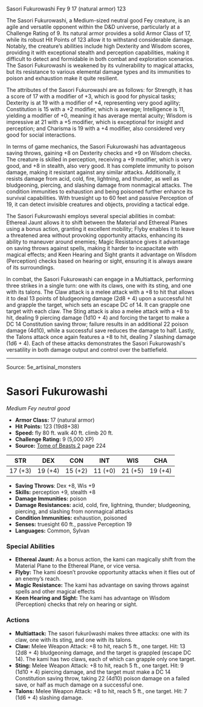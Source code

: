 <MonsterName/>Sasori Fukurowashi</MonsterName>
<CreatureType/>Fey</CreatureType>
<CR/>9</CR>
<AC/>17 (natural armor)</AC>
<HP/>123</HP>
<summary>The Sasori Fukurowashi, a Medium-sized neutral good Fey creature, is an agile and versatile opponent within the D&D universe, particularly at a Challenge Rating of 9. Its natural armor provides a solid Armor Class of 17, while its robust Hit Points of 123 allow it to withstand considerable damage. Notably, the creature’s abilities include high Dexterity and Wisdom scores, providing it with exceptional stealth and perception capabilities, making it difficult to detect and formidable in both combat and exploration scenarios. The Sasori Fukurowashi is weakened by its vulnerability to magical attacks, but its resistance to various elemental damage types and its immunities to poison and exhaustion make it quite resilient.</summary>

<detail>

The attributes of the Sasori Fukurowashi are as follows: for Strength, it has a score of 17 with a modifier of +3, which is good for physical tasks; Dexterity is at 19 with a modifier of +4, representing very good agility; Constitution is 15 with a +2 modifier, which is average; Intelligence is 11, yielding a modifier of +0, meaning it has average mental acuity; Wisdom is impressive at 21 with a +5 modifier, which is exceptional for insight and perception; and Charisma is 19 with a +4 modifier, also considered very good for social interactions.

In terms of game mechanics, the Sasori Fukurowashi has advantageous saving throws, gaining +8 on Dexterity checks and +9 on Wisdom checks. The creature is skilled in perception, receiving a +9 modifier, which is very good, and +8 in stealth, also very good. It has complete immunity to poison damage, making it resistant against any similar attacks. Additionally, it resists damage from acid, cold, fire, lightning, and thunder, as well as bludgeoning, piercing, and slashing damage from nonmagical attacks. The condition immunities to exhaustion and being poisoned further enhance its survival capabilities. With truesight up to 60 feet and passive Perception of 19, it can detect invisible creatures and objects, providing a tactical edge.

The Sasori Fukurowashi employs several special abilities in combat: Ethereal Jaunt allows it to shift between the Material and Ethereal Planes using a bonus action, granting it excellent mobility; Flyby enables it to leave a threatened area without provoking opportunity attacks, enhancing its ability to maneuver around enemies; Magic Resistance gives it advantage on saving throws against spells, making it harder to incapacitate with magical effects; and Keen Hearing and Sight grants it advantage on Wisdom (Perception) checks based on hearing or sight, ensuring it is always aware of its surroundings.

In combat, the Sasori Fukurowashi can engage in a Multiattack, performing three strikes in a single turn: one with its claws, one with its sting, and one with its talons. The Claw attack is a melee attack with a +8 to hit that allows it to deal 13 points of bludgeoning damage (2d8 + 4) upon a successful hit and grapple the target, which sets an escape DC of 14. It can grapple one target with each claw. The Sting attack is also a melee attack with a +8 to hit, dealing 9 piercing damage (1d10 + 4) and forcing the target to make a DC 14 Constitution saving throw; failure results in an additional 22 poison damage (4d10), while a successful save reduces the damage to half. Lastly, the Talons attack once again features a +8 to hit, dealing 7 slashing damage (1d6 + 4). Each of these attacks demonstrates the Sasori Fukurowashi's versatility in both damage output and control over the battlefield.</detail>



---

Source: 5e_artisinal_monsters

# Sasori Fukurowashi

*Medium* *Fey* *neutral good*

- **Armor Class:** 17 (natural armor)
- **Hit Points:** 123 (19d8+38)
- **Speed:** fly 80 ft. walk 40 ft. climb 20 ft.
- **Challenge Rating:** 9 (5,000 XP)
- **Source:** [Tome of Beasts 2](https://koboldpress.com/kpstore/product/tome-of-beasts-2-for-5th-edition) page 224

| STR | DEX | CON | INT | WIS | CHA |
| --- | --- | --- | --- | --- | --- |
| 17 (+3) | 19 (+4) | 15 (+2) | 11 (+0) | 21 (+5) | 19 (+4) |

- **Saving Throws**: Dex +8, Wis +9
- **Skills:** perception +9, stealth +8
- **Damage Immunities:** poison
- **Damage Resistances:** acid, cold, fire, lightning, thunder; bludgeoning, piercing, and slashing from nonmagical attacks
- **Condition Immunities:** exhaustion, poisoned
- **Senses:** truesight 60 ft., passive Perception 19
- **Languages:** Common, Sylvan

### Special Abilities

- **Ethereal Jaunt:** As a bonus action, the kami can magically shift from the Material Plane to the Ethereal Plane, or vice versa.
- **Flyby:** The kami doesn’t provoke opportunity attacks when it flies out of an enemy’s reach.
- **Magic Resistance:** The kami has advantage on saving throws against spells and other magical effects
- **Keen Hearing and Sight:** The kami has advantage on Wisdom (Perception) checks that rely on hearing or sight.

### Actions

- **Multiattack:** The sasori fukurōwashi makes three attacks: one with its claw, one with its sting, and one with its talons.
- **Claw:** Melee Weapon Attack: +8 to hit, reach 5 ft., one target. Hit: 13 (2d8 + 4) bludgeoning damage, and the target is grappled (escape DC 14). The kami has two claws, each of which can grapple only one target.
- **Sting:** Melee Weapon Attack: +8 to hit, reach 5 ft., one target. Hit: 9 (1d10 + 4) piercing damage, and the target must make a DC 14 Constitution saving throw, taking 22 (4d10) poison damage on a failed save, or half as much damage on a successful one.
- **Talons:** Melee Weapon Attack: +8 to hit, reach 5 ft., one target. Hit: 7 (1d6 + 4) slashing damage.




